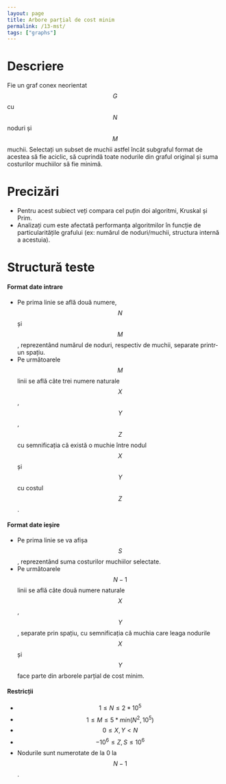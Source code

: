 ```yaml
---
layout: page
title: Arbore parțial de cost minim
permalink: /13-mst/
tags: ["graphs"]
---
```


# Descriere

Fie un graf conex neorientat $$G$$ cu $$N$$ noduri și $$M$$ muchii. Selectați un subset de muchii astfel încât subgraful 
format de acestea să fie aciclic, să cuprindă toate nodurile din graful original și suma costurilor muchiilor să fie minimă. 

# Precizări

- Pentru acest subiect veți compara cel puțin doi algoritmi, Kruskal și Prim.
- Analizați cum este afectată performanța algoritmilor în funcție de particularitățile grafului (ex: numărul de noduri/muchii,
  structura internă a acestuia).

# Structură teste

#### Format date intrare

- Pe prima linie se află două numere, $$N$$ și $$M$$, reprezentând numărul de noduri, respectiv de muchii, separate printr-un spațiu.
- Pe următoarele $$M$$ linii se află câte trei numere naturale $$X$$, $$Y$$, $$Z$$ cu semnificația că există o muchie între nodul $$X$$ și $$Y$$ cu costul $$Z$$.

#### Format date ieșire

- Pe prima linie se va afișa $$S$$, reprezentând suma costurilor muchiilor selectate.
- Pe următoarele $$N-1$$ linii se află câte două numere naturale $$X$$, $$Y$$, separate prin spațiu, cu semnificația
  că muchia care leaga nodurile $$X$$ și $$Y$$ face parte din arborele parțial de cost minim.

#### Restricții

- $$ 1 \leq N \leq 2 * 10^5$$
- $$ 1 \leq M \leq 5 * min(N^2, 10^5)$$
- $$ 0 \leq X, Y < N$$
- $$ -10^6 \leq Z, S \leq 10^6$$
- Nodurile sunt numerotate de la 0 la $$N-1$$.
